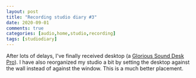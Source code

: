 ```yaml
---
layout: post
title: "Recording studio diary #3"
date: 2020-09-01
comments: true
categories: [audio,home,studio,recording]
tags: [studiodiary]
---
```


After lots of delays, I've finally received desktop (a [Glorious Sound Desk Pro](https://www.glorious.de/glorious-sound-desk-pro-black)). I have also reorganized my studio a bit by setting the desktop against the wall instead of against the window. This is a much better placement.
